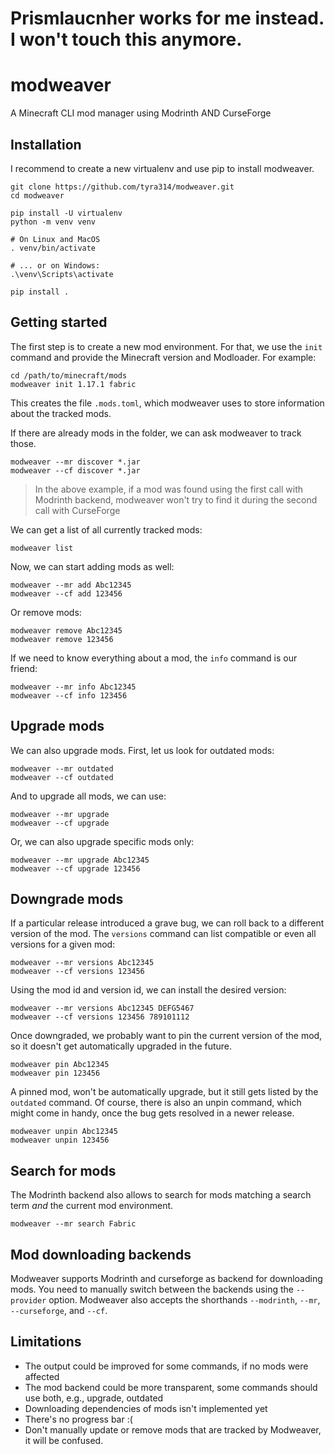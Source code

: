 # Prismlaucnher works for me instead. I won't touch this anymore.

# modweaver
A Minecraft CLI mod manager using Modrinth AND CurseForge

## Installation

I recommend to create a new virtualenv and use pip to install modweaver.

```
git clone https://github.com/tyra314/modweaver.git
cd modweaver

pip install -U virtualenv
python -m venv venv

# On Linux and MacOS
. venv/bin/activate

# ... or on Windows:
.\venv\Scripts\activate

pip install .
```

## Getting started

The first step is to create a new mod environment. For that, we use the `init` command
and provide the Minecraft version and Modloader. For example:

```
cd /path/to/minecraft/mods
modweaver init 1.17.1 fabric
```

This creates the file `.mods.toml`, which modweaver uses to store information about the tracked mods.

If there are already mods in the folder, we can ask modweaver to track those.

```
modweaver --mr discover *.jar
modweaver --cf discover *.jar
```

> In the above example, if a mod was found using the first call with Modrinth backend, modweaver won't try to find it during the second call with CurseForge

We can get a list of all currently tracked mods:

```
modweaver list
```

Now, we can start adding mods as well:

```
modweaver --mr add Abc12345
modweaver --cf add 123456
```

Or remove mods:

```
modweaver remove Abc12345
modweaver remove 123456
```

If we need to know everything about a mod, the `info` command is our friend:

```
modweaver --mr info Abc12345
modweaver --cf info 123456
```

## Upgrade mods

We can also upgrade mods. First, let us look for outdated mods:

```
modweaver --mr outdated
modweaver --cf outdated
```

And to upgrade all mods, we can use:

```
modweaver --mr upgrade
modweaver --cf upgrade
```

Or, we can also upgrade specific mods only:

```
modweaver --mr upgrade Abc12345
modweaver --cf upgrade 123456
```

## Downgrade mods

If a particular release introduced a grave bug, we can roll back to a different version of the mod.
The `versions` command can list compatible or even all versions for a given mod:

```
modweaver --mr versions Abc12345
modweaver --cf versions 123456
```

Using the mod id and version id, we can install the desired version:

```
modweaver --mr versions Abc12345 DEFG5467
modweaver --cf versions 123456 789101112
```

Once downgraded, we probably want to pin the current version of the mod, so it doesn't get automatically upgraded in the future.

```
modweaver pin Abc12345
modweaver pin 123456
```

A pinned mod, won't be automatically upgrade, but it still gets listed by the `outdated` command.
Of course, there is also an unpin command, which might come in handy, once the bug gets resolved in a newer release.

```
modweaver unpin Abc12345
modweaver unpin 123456
```

## Search for mods

The Modrinth backend also allows to search for mods matching a search term *and* the current mod environment.

```
modweaver --mr search Fabric
```

## Mod downloading backends

Modweaver supports Modrinth and curseforge as backend for downloading mods.
You need to manually switch between the backends using the `--provider` option.
Modweaver also accepts the shorthands `--modrinth`, `--mr`, `--curseforge`, and `--cf`.

## Limitations

- The output could be improved for some commands, if no mods were affected
- The mod backend could be more transparent, some commands should use both, e.g., upgrade, outdated
- Downloading dependencies of mods isn't implemented yet
- There's no progress bar :(
- Don't manually update or remove mods that are tracked by Modweaver, it will be confused.
